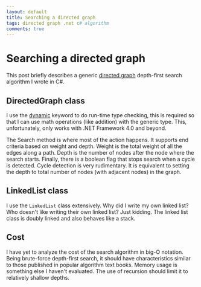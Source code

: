 ```yaml
---
layout: default
title: Searching a directed graph
tags: directed graph .net c# algorithm
comments: true
---
```

# Searching a directed graph

This post briefly describes a generic [directed graph](https://github.com/tewarid/dotnet-directed-graph) depth-first search algorithm I wrote in C#.

## DirectedGraph class

I use the [dynamic](https://docs.microsoft.com/en-us/dotnet/csharp/programming-guide/types/using-type-dynamic) keyword to do run-time type checking, this is required so that I can use math operations (like addition) with the generic type. This, unfortunately, only works with .NET Framework 4.0 and beyond.

The Search method is where most of the action happens. It supports end criteria based on weight and depth. Weight is the total weight of all the edges along a path. Depth is the number of nodes after the node where the search starts. Finally, there is a boolean flag that stops search when a cycle is detected. Cycle detection is very rudimentary. It is equivalent to setting the depth to total number of nodes (with adjacent nodes) in the graph.

## LinkedList class

I use the `LinkedList` class extensively. Why did I write my own linked list? Who doesn't like writing their own linked list? Just kidding. The linked list class is doubly linked and also behaves like a stack.

## Cost

I have yet to analyze the cost of the search algorithm in big-O notation. Being brute-force depth-first search, it should have characteristics similar to those published in popular algorithm text books. Memory usage is something else I haven't evaluated. The use of recursion should limit it to relatively shallow depths.
